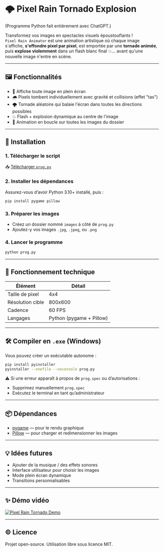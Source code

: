 
# 🌩️ Pixel Rain Tornado Explosion

(Programme Python fait entièrement avec ChatGPT.)

Transformez vos images en spectacles visuels époustouflants !  
`Pixel Rain Animator` est une animation artistique où chaque image s'affiche, **s'effondre pixel par pixel**, est emportée par une **tornade animée**, puis **explose violemment** dans un flash blanc final 💥… avant qu'une nouvelle image n'entre en scène.

---

## 🖼️ Fonctionnalités

- 🧩 Affiche toute image en plein écran
- 🌧️ Pixels tombent individuellement avec gravité et collisions (effet "tas")
- 🌪️ Tornade aléatoire qui balaie l'écran dans toutes les directions possibles
- 💥 Flash + explosion dynamique au centre de l'image
- 🔁 Animation en boucle sur toutes les images du dossier

---

## 🚀 Installation

### 1. Télécharger le script

📥 [Télécharger `prog.py`](https://github.com/damballah/Pixel-Rain-Tornado-Explosion/blob/main/prog.py)  

### 2. Installer les dépendances

Assurez-vous d’avoir Python 3.10+ installé, puis :

```bash
pip install pygame pillow
```

### 3. Préparer les images

- Créez un dossier nommé `images` à côté de `prog.py`
- Ajoutez-y vos images `.jpg`, `.jpeg`, ou `.png`

### 4. Lancer le programme

```bash
python prog.py
```

---

## 🧱 Fonctionnement technique

| Élément     | Détail |
|-------------|--------|
| Taille de pixel | 4x4 |
| Résolution cible | 800x600 |
| Cadence | 60 FPS |
| Langages | Python (pygame + Pillow) |

---

## 🛠️ Compiler en `.exe` (Windows)

Vous pouvez créer un exécutable autonome :

```bash
pip install pyinstaller
pyinstaller --onefile --noconsole prog.py
```

⚠️ Si une erreur apparaît à propos de `prog.spec` ou d’autorisations :
- Supprimez manuellement `prog.spec`
- Exécutez le terminal en tant qu’administrateur

---

## 📦 Dépendances

- [pygame](https://www.pygame.org/news) — pour le rendu graphique
- [Pillow](https://python-pillow.org/) — pour charger et redimensionner les images

---

## 💡 Idées futures

- Ajouter de la musique / des effets sonores
- Interface utilisateur pour choisir les images
- Mode plein écran dynamique
- Transitions personnalisables

---

## ✨ Démo vidéo

[![Pixel Rain Tornado Demo](https://img.youtube.com/vi/9VFg2hJvhnM/0.jpg)](https://www.youtube.com/watch?v=9VFg2hJvhnM)

---

## ©️ Licence

Projet open-source. Utilisation libre sous licence MIT.
